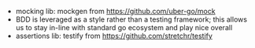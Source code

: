 - mocking lib: mockgen from https://github.com/uber-go/mock
- BDD is leveraged as a style rather than a testing framework; this allows us to stay in-line with standard go ecosystem and play nice overall
- assertions lib: testify from https://github.com/stretchr/testify
